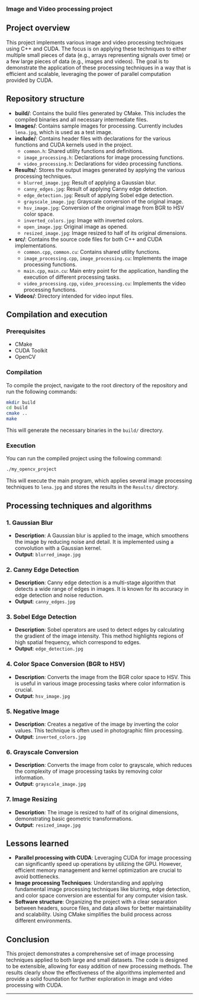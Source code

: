 ### Image and Video processing project

## Project overview

This project implements various image and video processing techniques using C++ and CUDA. The focus is on applying these techniques to either multiple small pieces of data (e.g., arrays representing signals over time) or a few large pieces of data (e.g., images and videos). The goal is to demonstrate the application of these processing techniques in a way that is efficient and scalable, leveraging the power of parallel computation provided by CUDA.

## Repository structure

- **build/**: Contains the build files generated by CMake. This includes the compiled binaries and all necessary intermediate files.
- **Images/**: Contains sample images for processing. Currently includes `lena.jpg`, which is used as a test image.
- **include/**: Contains header files with declarations for the various functions and CUDA kernels used in the project.
  - `common.h`: Shared utility functions and definitions.
  - `image_processing.h`: Declarations for image processing functions.
  - `video_processing.h`: Declarations for video processing functions.
- **Results/**: Stores the output images generated by applying the various processing techniques.
  - `blurred_image.jpg`: Result of applying a Gaussian blur.
  - `canny_edges.jpg`: Result of applying Canny edge detection.
  - `edge_detection.jpg`: Result of applying Sobel edge detection.
  - `grayscale_image.jpg`: Grayscale conversion of the original image.
  - `hsv_image.jpg`: Conversion of the original image from BGR to HSV color space.
  - `inverted_colors.jpg`: Image with inverted colors.
  - `open_image.jpg`: Original image as opened.
  - `resized_image.jpg`: Image resized to half of its original dimensions.
- **src/**: Contains the source code files for both C++ and CUDA implementations.
  - `common.cpp`, `common.cu`: Contains shared utility functions.
  - `image_processing.cpp`, `image_processing.cu`: Implements the image processing functions.
  - `main.cpp`, `main.cu`: Main entry point for the application, handling the execution of different processing tasks.
  - `video_processing.cpp`, `video_processing.cu`: Implements the video processing functions.
- **Videos/**: Directory intended for video input files.

## Compilation and execution

### Prerequisites

- CMake
- CUDA Toolkit
- OpenCV

### Compilation

To compile the project, navigate to the root directory of the repository and run the following commands:

```bash
mkdir build
cd build
cmake ..
make
```

This will generate the necessary binaries in the `build/` directory.

### Execution

You can run the compiled project using the following command:

```bash
./my_opencv_project
```

This will execute the main program, which applies several image processing techniques to `lena.jpg` and stores the results in the `Results/` directory.

## Processing techniques and algorithms

### 1. **Gaussian Blur**
   - **Description**: A Gaussian blur is applied to the image, which smoothens the image by reducing noise and detail. It is implemented using a convolution with a Gaussian kernel.
   - **Output**: `blurred_image.jpg`

### 2. **Canny Edge Detection**
   - **Description**: Canny edge detection is a multi-stage algorithm that detects a wide range of edges in images. It is known for its accuracy in edge detection and noise reduction.
   - **Output**: `canny_edges.jpg`

### 3. **Sobel Edge Detection**
   - **Description**: Sobel operators are used to detect edges by calculating the gradient of the image intensity. This method highlights regions of high spatial frequency, which correspond to edges.
   - **Output**: `edge_detection.jpg`

### 4. **Color Space Conversion (BGR to HSV)**
   - **Description**: Converts the image from the BGR color space to HSV. This is useful in various image processing tasks where color information is crucial.
   - **Output**: `hsv_image.jpg`

### 5. **Negative Image**
   - **Description**: Creates a negative of the image by inverting the color values. This technique is often used in photographic film processing.
   - **Output**: `inverted_colors.jpg`

### 6. **Grayscale Conversion**
   - **Description**: Converts the image from color to grayscale, which reduces the complexity of image processing tasks by removing color information.
   - **Output**: `grayscale_image.jpg`

### 7. **Image Resizing**
   - **Description**: The image is resized to half of its original dimensions, demonstrating basic geometric transformations.
   - **Output**: `resized_image.jpg`

## Lessons learned

- **Parallel processing with CUDA**: Leveraging CUDA for image processing can significantly speed up operations by utilizing the GPU. However, efficient memory management and kernel optimization are crucial to avoid bottlenecks.
- **Image processing Techniques**: Understanding and applying fundamental image processing techniques like blurring, edge detection, and color space conversion are essential for any computer vision task.
- **Software structure**: Organizing the project with a clear separation between headers, source files, and data allows for better maintainability and scalability. Using CMake simplifies the build process across different environments.

## Conclusion

This project demonstrates a comprehensive set of image processing techniques applied to both large and small datasets. The code is designed to be extensible, allowing for easy addition of new processing methods. The results clearly show the effectiveness of the algorithms implemented and provide a solid foundation for further exploration in image and video processing with CUDA.

---
